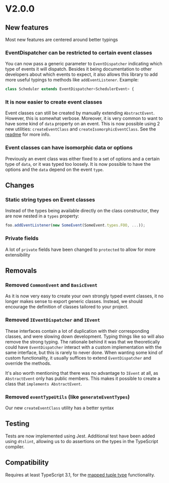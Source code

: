 # V2.0.0

## New features
Most new features are centered around better typings

### EventDispatcher can be restricted to certain event classes
You can now pass a generic parameter to `EventDispatcher` indicating
which type of events it will dispatch. Besides it being documentation to
other developers about which events to expect, it also allows this library
to add more useful typings to methods like `addEventListener`. Example:

```ts
class Scheduler extends EventDispatcher<SchedulerEvent> {
```

### It is now easier to create event classes
Event classes can still be created by manually extending `AbstractEvent`.
However, this is somewhat verbose. Moreover, it is very common to want to
have some kind of `data` property on an event. This is now possible using
2 new utilities: `createEventClass` and `createIsomorphicEventClass`. See
the [readme](README.md) for more info.

### Event classes can have isomorphic data or options
Previously an event class was either fixed to a set of options and a certain
type of `data`, or it was typed too loosely. It is now possible to have the
options and the `data` depend on the event `type`. 

## Changes

### Static string types on Event classes
Instead of the types being available directly on the class constructor,
they are now nested in a `types` property:

```ts
foo.addEventListener(new SomeEvent(SomeEvent.types.FOO, ...));
```

### Private fields

A lot of `private` fields have been changed to `protected` to allow for
more extensibility

## Removals

### Removed `CommonEvent` and `BasicEvent`
As it is now very easy to create your own strongly typed event classes,
it no longer makes sense to export generic classes. Instead, we
should encourage the definition of classes tailored to your project.

### Removed `IEventDispatcher` and `IEvent`
These interfaces contain a lot of duplication with their corresponding 
classes, and were slowing down development. Typing things like so will 
also remove the strong typing. The rationale behind it was that we 
theoretically could have `EventDispatcher` interact with a custom
implementation with the same interface, but this is rarely to never done.
When wanting some kind of custom functionality, it usually suffices to 
extend `EventDispatcher` and override the methods. 

It's also worth mentioning that there was no advantage to `IEvent` at all,
as `AbstractEvent` only has public members. This makes it possible to 
create a class that `implements AbstractEvent`.

### Removed `eventTypeUtils` (like `generateEventTypes`)
Our new `createEventClass` utility has a better syntax

## Testing
Tests are now implemented using Jest. Additional test have been added using 
`dtslint`, allowing us to do assertions on the types in the TypeScript compiler.

## Compatibility
Requires at least TypeScript 3.1, for the [mapped tuple type](https://github.com/Microsoft/TypeScript/wiki/What%27s-new-in-TypeScript#mapped-types-on-tuples-and-arrays)
functionality.
